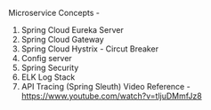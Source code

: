 Microservice Concepts -
1. Spring Cloud Eureka Server
2. Spring Cloud Gateway
3. Spring Cloud Hystrix - Circut Breaker
4. Config server
5. Spring Security
6. ELK Log Stack
7. API Tracing (Spring Sleuth)
Video Reference - https://www.youtube.com/watch?v=tljuDMmfJz8
